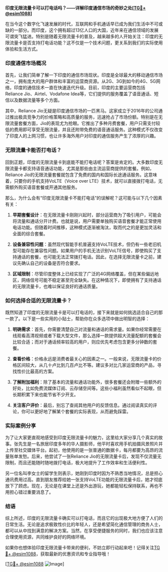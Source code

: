 **印度无限流量卡可以打电话吗？——详解印度通信市场的奇妙之处[[TG💪+ @esim1088](https://t.me/s/esim1088)]**

在当今这个数字化飞速发展的时代，互联网和手机通话早已成为我们生活中不可或缺的一部分。而印度，这个拥有超过13亿人口的大国，近年来在通信领域的发展可谓突飞猛进。特别是随着无限流量卡的普及，越来越多的人开始关注：印度的无限流量卡是否支持打电话功能？这不仅是一个技术问题，更关系到我们的实际使用体验和生活方式。

### 印度通信市场概况

首先，让我们简单了解一下印度的通信市场现状。印度是全球最大的移动通信市场之一，拥有庞大的用户群体和丰富的运营商资源。从2G、3G到如今的4G、5G网络，印度的通信技术一直在快速迭代升级。目前，印度的主要运营商包括Reliance Jio、Airtel、Vodafone Idea等，它们提供的服务覆盖了语音通话、短信以及数据流量等多个方面。

其中，Reliance Jio无疑是印度通信市场的一匹黑马。这家成立于2016年的公司通过推出极具竞争力的价格策略和高质量的服务，迅速抢占了市场份额。特别是在无限流量套餐方面，Jio的表现尤为抢眼。它推出了多种月费套餐，用户只需支付较低的费用即可享受无限流量，并且还附带免费的语音通话服务。这种模式不仅改变了印度人的上网习惯，也让许多海外用户对印度的通信服务产生了浓厚的兴趣。

### 无限流量卡能否打电话？

回到正题，印度的无限流量卡到底能不能打电话呢？答案是肯定的。大多数印度无限流量卡都支持语音通话功能，尤其是那些由主流运营商提供的套餐。例如，Reliance Jio的无限流量套餐就包含了免费的国内和国际长途通话服务。这意味着，只要你的手机支持VoLTE（Voice over LTE）技术，就可以直接拨打电话，无需额外购买语音套餐或开通其他服务。

那么，为什么会有“印度无限流量卡不能打电话”的误解呢？这可能与以下几个因素有关：

1. **早期套餐设计**：在无限流量卡刚刚兴起时，部分运营商为了吸引用户，可能会将流量和通话分开计费。也就是说，用户需要单独购买语音套餐才能正常使用电话功能。但随着时间推移，这种模式逐渐被淘汰，取而代之的是更加灵活和全面的综合套餐。

2. **设备兼容性问题**：虽然现代智能手机普遍支持VoLTE技术，但仍有一些老旧机型可能存在兼容性问题。如果用户的手机无法识别VoLTE信号，即使购买了支持通话的套餐，也可能无法正常拨打电话。因此，在选择无限流量卡之前，建议先确认自己的设备是否符合要求。

3. **区域限制**：尽管印度整体上已经实现了广泛的4G网络覆盖，但在某些偏远地区，网络信号可能不稳定甚至完全缺失。在这种情况下，即使拥有了支持通话的无限流量卡，也难以保证良好的通话质量。

### 如何选择合适的无限流量卡？

既然知道了印度的无限流量卡是可以打电话的，接下来就是如何挑选适合自己的那一款了。以下是一些实用的小贴士，帮助你在众多选项中做出明智的选择：

1. **明确需求**：首先，你需要清楚自己对流量和通话的需求量。如果你经常需要在线观看高清视频或者下载大型文件，那么选择一款提供超大流量配额的套餐会比较合适；而对于通话频率较高的用户，则应优先考虑包含更多分钟数的套餐。

2. **查看价格**：价格永远是消费者最关心的因素之一。一般来说，无限流量卡的价格区间较大，从几十卢比到几百卢比不等。建议多对比几家运营商的产品，寻找性价比最高的方案。

3. **了解附加福利**：除了基本的流量和通话功能外，很多套餐还会附赠一些额外的好处，比如免费流媒体订阅、云存储空间等。这些小福利虽然看似不起眼，但长期积累下来也能节省不少开支。

4. **关注客户评价**：最后，别忘了查阅其他用户的反馈信息。通过阅读真实的评论，你可以更好地了解某个套餐的实际表现，从而避免踩雷。

### 实际案例分享

为了让大家更直观地感受到印度无限流量卡的魅力，这里给大家分享几个真实的故事。张先生是一名旅居印度多年的华人摄影师，他平时喜欢用手机拍摄风景照片并上传至社交媒体平台。起初，他使用的是一张普通的数据卡，每月都要为高昂的流量账单发愁。后来，他尝试了一张Reliance Jio的无限流量卡后，发现不仅流量无限制，而且还能随时随地拨打电话，极大地提升了工作效率和生活便利性。

另一位名叫李女士的留学生则表示，她刚到印度时因为不熟悉当地情况，总是担心通讯费用过高。直到朋友推荐给她一张支持VoLTE功能的无限流量卡后，她才彻底放下了顾虑。现在，无论是在课堂上还是外出游玩，她都能轻松保持联系，再也不用担心错过重要消息了。

### 结语

综上所述，印度的无限流量卡确实可以打电话，而且它的出现极大地方便了人们的日常生活。无论是追求极致性价比的年轻人，还是希望简化通信管理的商务人士，都可以从中找到满意的解决方案。当然，在享受便捷服务的同时，我们也应该注意合理使用资源，共同维护良好的网络环境。

如果你也想体验印度无限流量卡带来的便利，不妨立即行动起来吧！记得关注[TG💪+ @esim1088](https://t.me/s/esim1088)，获取最新的优惠资讯和专业指导哦！

[[TG💪+ @esim1088](https://t.me/s/esim1088) ![Image](https://i.postimg.cc/4NQfJmqS/Snipaste-2025-05-13-00-14-12.png)]